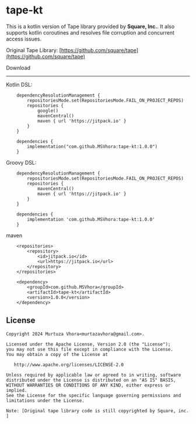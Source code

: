tape-kt
====================

This is a kotlin version of Tape library provided by **Square, Inc.**. It also supports kotlin
coroutines and resolves file corruption and concurrent access issues.

Original Tape Library: [https://github.com/square/tape](https://github.com/square/tape)

Download
______

Kotlin DSL:

```
    dependencyResolutionManagement {
        repositoriesMode.set(RepositoriesMode.FAIL_ON_PROJECT_REPOS)
        repositories {
            google()
            mavenCentral()
            maven { url 'https://jitpack.io' }
        }
    }

    dependencies {
        implementation("com.github.MSVhora:tape-kt:1.0.0")
    }

```

Groovy DSL:

```
    dependencyResolutionManagement {
        repositoriesMode.set(RepositoriesMode.FAIL_ON_PROJECT_REPOS)
        repositories {
            mavenCentral()
            maven { url 'https://jitpack.io' }
        }
    }
            
    dependencies {
        implementation 'com.github.MSVhora:tape-kt:1.0.0'
    }
```

maven

```
	<repositories>
		<repository>
		    <id>jitpack.io</id>
		    <url>https://jitpack.io</url>
		</repository>
	</repositories>
	
	<dependency>
	    <groupId>com.github.MSVhora</groupId>
	    <artifactId>tape-kt</artifactId>
	    <version>1.0.0</version>
	</dependency>
```

License
-------

    Copyright 2024 Murtuza Vhora<murtazavhora@gmail.com>.

    Licensed under the Apache License, Version 2.0 (the "License");
    you may not use this file except in compliance with the License.
    You may obtain a copy of the License at

       http://www.apache.org/licenses/LICENSE-2.0

    Unless required by applicable law or agreed to in writing, software
    distributed under the License is distributed on an "AS IS" BASIS,
    WITHOUT WARRANTIES OR CONDITIONS OF ANY KIND, either express or implied.
    See the License for the specific language governing permissions and
    limitations under the License.

    Note: [Original tape library code is still copyrighted by Square, inc. ]
